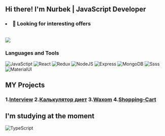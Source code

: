 ## Hi there! I'm Nurbek | JavaScript Developer

### <ul>
###  <li>🔭 Looking for interesting offers</li>
  <br/>
</ul>

<img src='https://www.codewars.com/users/NurMura88/badges/small'>

### Languages and Tools
![JavaSctipt](https://img.shields.io/badge/JavaScript-grey?style=for-the-badge&logo=JavaScript)
![React](https://img.shields.io/badge/React-grey?style=for-the-badge&logo=React)
![Redux](https://img.shields.io/badge/Redux-grey?style=for-the-badge&logo=Redux)
![NodeJS](https://img.shields.io/badge/NodeJS-grey?style=for-the-badge&logo=Node.js)
![Express](https://img.shields.io/badge/Express-grey?style=for-the-badge&logo=Express)
![MongoDB](https://img.shields.io/badge/MongoDB-grey?style=for-the-badge&logo=MongoDB)
![Ssss](https://img.shields.io/badge/Sass-grey?style=for-the-badge&logo=Sass)
![MaterialUI](https://img.shields.io/badge/MaterialUI-grey?style=for-the-badge&logo=MaterialUI)


## MY Projects 

### 1.<a href='https://interview-react-express.herokuapp.com' target="_blank">Interview</a>  2.<a href='https://constructor-diet.herokuapp.com' target="_blank">Калькулятор диет</a>  3.<a href='https://nurmura88.github.io/Waxom/default.html' target="_blank">Waxom</a> 4.<a href='https://shopping-cart-roan.vercel.app' target="_blank">Shopping-Cart</a>

## I'm studying at the moment
![TypeScript](https://img.shields.io/badge/TypeScript-cbccce?style=for-the-badge&logo=TypeScript)


